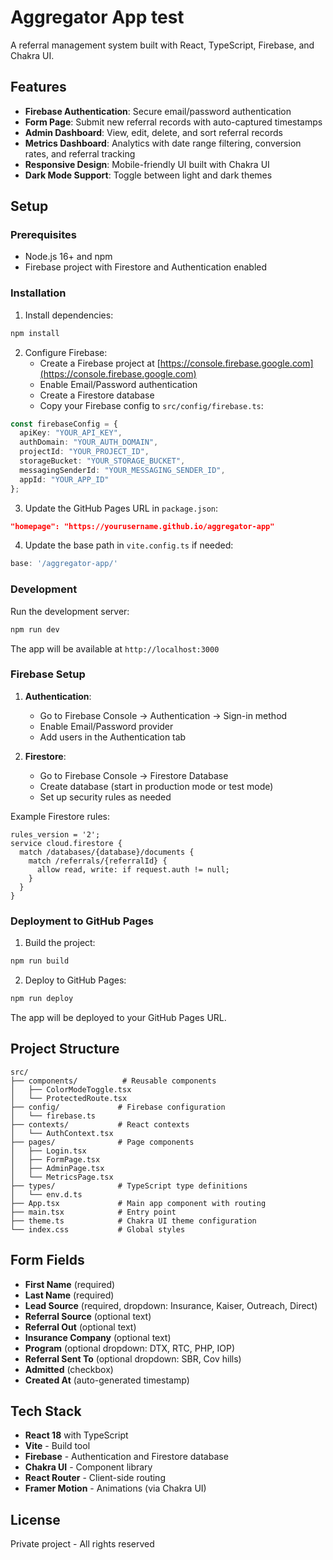 # Aggregator App test

A referral management system built with React, TypeScript, Firebase, and Chakra UI.

## Features

- **Firebase Authentication**: Secure email/password authentication
- **Form Page**: Submit new referral records with auto-captured timestamps
- **Admin Dashboard**: View, edit, delete, and sort referral records
- **Metrics Dashboard**: Analytics with date range filtering, conversion rates, and referral tracking
- **Responsive Design**: Mobile-friendly UI built with Chakra UI
- **Dark Mode Support**: Toggle between light and dark themes

## Setup

### Prerequisites

- Node.js 16+ and npm
- Firebase project with Firestore and Authentication enabled

### Installation

1. Install dependencies:
```bash
npm install
```

2. Configure Firebase:
   - Create a Firebase project at [https://console.firebase.google.com](https://console.firebase.google.com)
   - Enable Email/Password authentication
   - Create a Firestore database
   - Copy your Firebase config to `src/config/firebase.ts`:

```typescript
const firebaseConfig = {
  apiKey: "YOUR_API_KEY",
  authDomain: "YOUR_AUTH_DOMAIN",
  projectId: "YOUR_PROJECT_ID",
  storageBucket: "YOUR_STORAGE_BUCKET",
  messagingSenderId: "YOUR_MESSAGING_SENDER_ID",
  appId: "YOUR_APP_ID"
};
```

3. Update the GitHub Pages URL in `package.json`:
```json
"homepage": "https://yourusername.github.io/aggregator-app"
```

4. Update the base path in `vite.config.ts` if needed:
```typescript
base: '/aggregator-app/'
```

### Development

Run the development server:
```bash
npm run dev
```

The app will be available at `http://localhost:3000`

### Firebase Setup

1. **Authentication**:
   - Go to Firebase Console → Authentication → Sign-in method
   - Enable Email/Password provider
   - Add users in the Authentication tab

2. **Firestore**:
   - Go to Firebase Console → Firestore Database
   - Create database (start in production mode or test mode)
   - Set up security rules as needed

Example Firestore rules:
```
rules_version = '2';
service cloud.firestore {
  match /databases/{database}/documents {
    match /referrals/{referralId} {
      allow read, write: if request.auth != null;
    }
  }
}
```

### Deployment to GitHub Pages

1. Build the project:
```bash
npm run build
```

2. Deploy to GitHub Pages:
```bash
npm run deploy
```

The app will be deployed to your GitHub Pages URL.

## Project Structure

```
src/
├── components/          # Reusable components
│   ├── ColorModeToggle.tsx
│   └── ProtectedRoute.tsx
├── config/             # Firebase configuration
│   └── firebase.ts
├── contexts/           # React contexts
│   └── AuthContext.tsx
├── pages/              # Page components
│   ├── Login.tsx
│   ├── FormPage.tsx
│   ├── AdminPage.tsx
│   └── MetricsPage.tsx
├── types/              # TypeScript type definitions
│   └── env.d.ts
├── App.tsx             # Main app component with routing
├── main.tsx            # Entry point
├── theme.ts            # Chakra UI theme configuration
└── index.css           # Global styles
```

## Form Fields

- **First Name** (required)
- **Last Name** (required)
- **Lead Source** (required, dropdown: Insurance, Kaiser, Outreach, Direct)
- **Referral Source** (optional text)
- **Referral Out** (optional text)
- **Insurance Company** (optional text)
- **Program** (optional dropdown: DTX, RTC, PHP, IOP)
- **Referral Sent To** (optional dropdown: SBR, Cov hills)
- **Admitted** (checkbox)
- **Created At** (auto-generated timestamp)

## Tech Stack

- **React 18** with TypeScript
- **Vite** - Build tool
- **Firebase** - Authentication and Firestore database
- **Chakra UI** - Component library
- **React Router** - Client-side routing
- **Framer Motion** - Animations (via Chakra UI)

## License

Private project - All rights reserved
